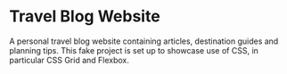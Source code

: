 # Travel Blog Website

A personal travel blog website containing articles, destination guides and planning tips. This fake project is set up to showcase use of CSS, in particular CSS Grid and Flexbox. 